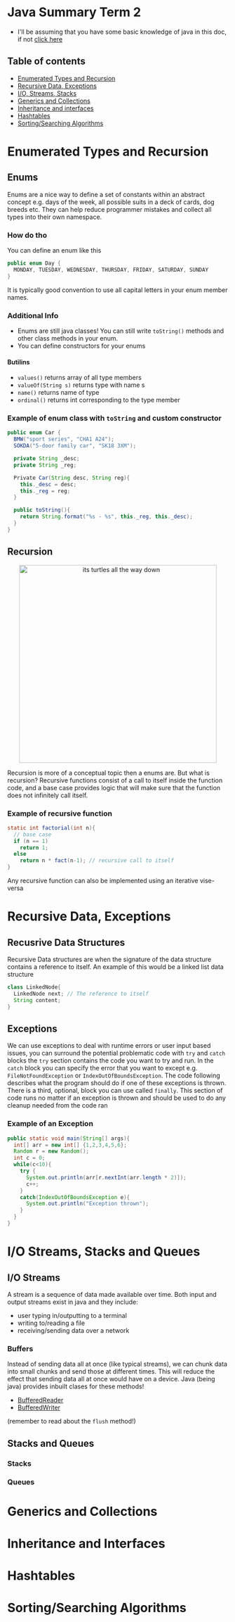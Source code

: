 # Java Summary Term 2

-   I'll be assuming that you have some basic knowledge of java in this doc, if
    not [click here](cs1812-oop-1.md)

## Table of contents

-   [Enumerated Types and Recursion](#enumerated-types-and-recursion)
-   [Recursive Data, Exceptions](#recursive-data-exceptions)
-   [I/O, Streams, Stacks](#io-streams-stacks-and-queues)
-   [Generics and Collections](#generics-and-collections)
-   [Inheritance and interfaces](#inheritance-and-interfaces)
-   [Hashtables](#hashtables)
-   [Sorting/Searching Algorithms](#sortingsearching-algorithms)

# Enumerated Types and Recursion

## Enums

Enums are a nice way to define a set of constants within an abstract concept
e.g. days of the week, all possible suits in a deck of cards, dog breeds etc.
They can help reduce programmer mistakes and collect all types into their own
namespace.

### How do tho

You can define an enum like this

```java
public enum Day {
  MONDAY, TUESDAY, WEDNESDAY, THURSDAY, FRIDAY, SATURDAY, SUNDAY
}
```

It is typically good convention to use all capital letters in your enum member
names.

### Additional Info

-   Enums are still java classes! You can still write `toString()` methods and
    other class methods in your enum.
-   You can define constructors for your enums

#### Butilins

-   `values()` returns array of all type members
-   `valueOf(String s)` returns type with name s
-   `name()` returns name of type
-   `ordinal()` returns int corresponding to the type member

### Example of enum class with `toString` and custom constructor

```java
public enum Car {
  BMW("sport series", "CHA1 A24");
  SOKDA("5-door family car", "SK18 3XM");

  private String _desc;
  private String _reg;

  Private Car(String desc, String reg){
	this._desc = desc;
	this._reg = reg;
  }

  public toString(){
	return String.format("%s - %s", this._reg, this._desc);
  }
}
```

## Recursion

<div align="center">
	<img src="https://prateekvjoshi.files.wordpress.com/2013/10/part-1.jpg" 
		alt="its turtles all the way down" width="450" />
</div>

Recursion is more of a conceptual topic then a enums are. But what is recursion?
Recursive functions consist of a call to itself inside the function code, and a
base case provides logic that will make sure that the function does not infinitely
call itself.

### Example of recursive function

```java
static int factorial(int n){
  // base case
  if (n == 1)
	return 1;
  else
	return n * fact(n-1); // recursive call to itself 
}
```
Any recursive function can also be implemented using an iterative vise-versa

# Recursive Data, Exceptions

## Recusrive Data Structures
Recursive Data structures are when the signature of the data structure contains
a reference to itself. An example of this would be a linked list data structure

```java
class LinkedNode{
  LinkedNode next; // The reference to itself
  String content;
}
```

## Exceptions
We can use exceptions to deal with runtime errors or user input based issues,
you can surround the potential problematic code with `try` and `catch` blocks
the `try` section contains the code you want to try and run. In the `catch`
block you can specify the error that you want to except e.g.
`FileNotFoundException` or `IndexOutOfBoundsException`. The code following
describes what the program should do if one of these exceptions is thrown.
There is a third, optional, block you can use called `finally`. This section of
code runs no matter if an exception is thrown and should be used to do any
cleanup needed from the code ran

### Example of an Exception

```java
public static void main(String[] args){
  int[] arr = new int[] {1,2,3,4,5,6};
  Random r = new Random();
  int c = 0;
  while(c<10){
	try {
	  System.out.println(arr[r.nextInt(arr.length * 2)]);	
	  c++;
	}
	catch(IndexOutOfBoundsException e){
	  System.out.println("Exception thrown"); 
	}
  }
}
```

# I/O Streams, Stacks and Queues

## I/O Streams

A stream is a sequence of data made available over time. Both input and output
streams exist in java and they include:

- user typing in/outputting to a terminal
- writing to/reading a file
- receiving/sending data over a network

### Buffers

Instead of sending data all at once (like typical streams), we can chunk data into small chunks and
send those at different times. This will reduce the effect that sending data all
at once would have on a device. Java (being java) provides inbuilt clases for
these methods!

- [BufferedReader](https://docs.oracle.com/javase/8/docs/api/java/io/BufferedReader.html)
- [BufferedWriter](https://docs.oracle.com/javase/8/docs/api/java/io/BufferedWriter.html)

(remember to read about the `flush` method!)

## Stacks and Queues

### Stacks



### Queues



# Generics and Collections


# Inheritance and Interfaces


# Hashtables


# Sorting/Searching Algorithms


